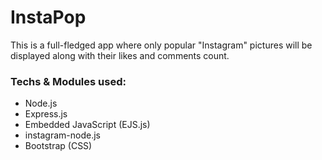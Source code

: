 # InstaPop
This is a full-fledged app where only popular "Instagram" pictures will be displayed along with their likes and comments count.

### Techs & Modules used:
 - Node.js
 - Express.js
 - Embedded JavaScript (EJS.js)
 - instagram-node.js
 - Bootstrap (CSS)
